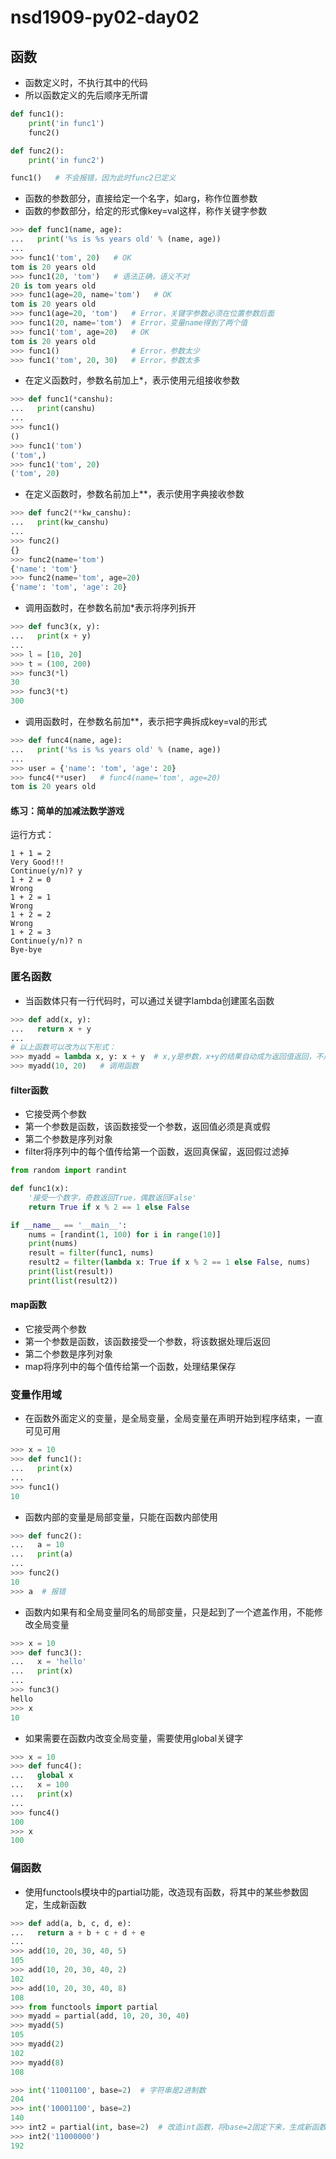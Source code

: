 # nsd1909-py02-day02

## 函数

- 函数定义时，不执行其中的代码
- 所以函数定义的先后顺序无所谓

```python
def func1():
    print('in func1')
    func2()

def func2():
    print('in func2')

func1()   # 不会报错，因为此时func2已定义
```

- 函数的参数部分，直接给定一个名字，如arg，称作位置参数
- 函数的参数部分，给定的形式像key=val这样，称作关键字参数

```python
>>> def func1(name, age):
...   print('%s is %s years old' % (name, age))
... 
>>> func1('tom', 20)   # OK
tom is 20 years old
>>> func1(20, 'tom')   # 语法正确，语义不对
20 is tom years old
>>> func1(age=20, name='tom')   # OK
tom is 20 years old
>>> func1(age=20, 'tom')   # Error，关键字参数必须在位置参数后面
>>> func1(20, name='tom')  # Error，变量name得到了两个值
>>> func1('tom', age=20)   # OK
tom is 20 years old
>>> func1()                # Error，参数太少
>>> func1('tom', 20, 30)   # Error，参数太多
```

- 在定义函数时，参数名前加上\*，表示使用元组接收参数

```python
>>> def func1(*canshu):
...   print(canshu)
... 
>>> func1()
()
>>> func1('tom')
('tom',)
>>> func1('tom', 20)
('tom', 20)
```

- 在定义函数时，参数名前加上\*\*，表示使用字典接收参数

```python
>>> def func2(**kw_canshu):
...   print(kw_canshu)
... 
>>> func2()
{}
>>> func2(name='tom')
{'name': 'tom'}
>>> func2(name='tom', age=20)
{'name': 'tom', 'age': 20}
```

- 调用函数时，在参数名前加\*表示将序列拆开

```python
>>> def func3(x, y):
...   print(x + y)
... 
>>> l = [10, 20]
>>> t = (100, 200)
>>> func3(*l)
30
>>> func3(*t)
300
```

- 调用函数时，在参数名前加\*\*，表示把字典拆成key=val的形式

```python
>>> def func4(name, age):
...   print('%s is %s years old' % (name, age))
... 
>>> user = {'name': 'tom', 'age': 20}
>>> func4(**user)   # func4(name='tom', age=20)
tom is 20 years old

```

#### 练习：简单的加减法数学游戏

运行方式：

```shell
1 + 1 = 2
Very Good!!!
Continue(y/n)? y
1 + 2 = 0
Wrong
1 + 2 = 1
Wrong
1 + 2 = 2
Wrong
1 + 2 = 3
Continue(y/n)? n
Bye-bye
```

### 匿名函数

- 当函数体只有一行代码时，可以通过关键字lambda创建匿名函数

```python
>>> def add(x, y):
...   return x + y
... 
# 以上函数可以改为以下形式：
>>> myadd = lambda x, y: x + y  # x,y是参数，x+y的结果自动成为返回值返回，不用return
>>> myadd(10, 20)   # 调用函数
```

#### filter函数

- 它接受两个参数
- 第一个参数是函数，该函数接受一个参数，返回值必须是真或假
- 第二个参数是序列对象
- filter将序列中的每个值传给第一个函数，返回真保留，返回假过滤掉

```python
from random import randint

def func1(x):
    '接受一个数字，奇数返回True，偶数返回False'
    return True if x % 2 == 1 else False

if __name__ == '__main__':
    nums = [randint(1, 100) for i in range(10)]
    print(nums)
    result = filter(func1, nums)
    result2 = filter(lambda x: True if x % 2 == 1 else False, nums)
    print(list(result))
    print(list(result2))
```

#### map函数

- 它接受两个参数
- 第一个参数是函数，该函数接受一个参数，将该数据处理后返回
- 第二个参数是序列对象
- map将序列中的每个值传给第一个函数，处理结果保存

### 变量作用域

- 在函数外面定义的变量，是全局变量，全局变量在声明开始到程序结束，一直可见可用

```python
>>> x = 10
>>> def func1():
...   print(x)
... 
>>> func1()
10
```

- 函数内部的变量是局部变量，只能在函数内部使用

```python
>>> def func2():
...   a = 10
...   print(a)
... 
>>> func2()
10
>>> a  # 报错
```

- 函数内如果有和全局变量同名的局部变量，只是起到了一个遮盖作用，不能修改全局变量

```python
>>> x = 10
>>> def func3():
...   x = 'hello'
...   print(x)
... 
>>> func3()
hello
>>> x
10
```

- 如果需要在函数内改变全局变量，需要使用global关键字

```python
>>> x = 10
>>> def func4():
...   global x
...   x = 100
...   print(x)
... 
>>> func4()
100
>>> x
100
```

### 偏函数

- 使用functools模块中的partial功能，改造现有函数，将其中的某些参数固定，生成新函数

```python
>>> def add(a, b, c, d, e):
...   return a + b + c + d + e
... 
>>> add(10, 20, 30, 40, 5)
105
>>> add(10, 20, 30, 40, 2)
102
>>> add(10, 20, 30, 40, 8)
108
>>> from functools import partial
>>> myadd = partial(add, 10, 20, 30, 40)
>>> myadd(5)
105
>>> myadd(2)
102
>>> myadd(8)
108

>>> int('11001100', base=2)  # 字符串是2进制数
204
>>> int('10001100', base=2)
140
>>> int2 = partial(int, base=2)  # 改造int函数，将base=2固定下来，生成新函数，名为int2
>>> int2('11000000')
192

```



